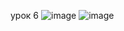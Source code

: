 урок 6
![image](https://user-images.githubusercontent.com/90381005/153756880-66dd4949-0bf1-4e7b-975b-d92f50687484.png)
![image](https://user-images.githubusercontent.com/90381005/153763158-59d0cfa2-acdd-40d3-bfc6-1608958d4456.png)
